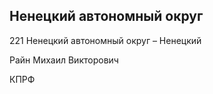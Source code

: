 ## Ненецкий автономный округ
   
   221 Ненецкий автономный округ – Ненецкий
   
   Райн Михаил Викторович
   
   КПРФ
   
   
